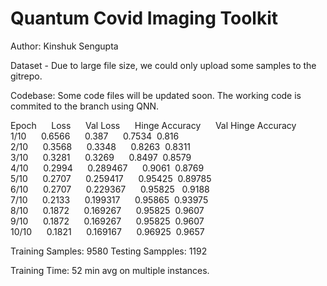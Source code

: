 # Quantum Covid Imaging Toolkit


Author: Kinshuk Sengupta

Dataset - Due to large file size, we could only upload some samples to the gitrepo.

Codebase: Some code files will be updated soon. The working code is commited to the branch using QNN.

Epoch&nbsp;&nbsp;&nbsp;&nbsp;&nbsp;	    Loss&nbsp;&nbsp;&nbsp;&nbsp;&nbsp;	    Val Loss&nbsp;&nbsp;&nbsp;&nbsp;&nbsp;	    Hinge Accuracy&nbsp;&nbsp;&nbsp;&nbsp;&nbsp;	    Val Hinge Accuracy<br>
 1/10&nbsp;&nbsp;&nbsp;&nbsp;&nbsp;    0.6566&nbsp;&nbsp;&nbsp;&nbsp;&nbsp;   	  0.387&nbsp;&nbsp;&nbsp;&nbsp;&nbsp;	        0.7534&nbsp;	            0.816<br>
 2/10&nbsp;&nbsp;&nbsp;&nbsp;&nbsp;	    0.3568&nbsp;&nbsp;&nbsp;&nbsp;&nbsp;	    0.3348&nbsp;&nbsp;&nbsp;&nbsp;&nbsp;	      0.8263&nbsp; 	            0.8311<br>
 3/10&nbsp;&nbsp;&nbsp;&nbsp;&nbsp; 	  0.3281&nbsp;&nbsp;&nbsp;&nbsp;&nbsp;    0.3269&nbsp;&nbsp;&nbsp;&nbsp;&nbsp;	      0.8497&nbsp;	            0.8579<br>
 4/10&nbsp;&nbsp;&nbsp;&nbsp;&nbsp;	    0.2994&nbsp;&nbsp;&nbsp;&nbsp;&nbsp;    0.289467&nbsp;&nbsp;&nbsp;&nbsp;&nbsp;	    0.9061&nbsp;	            0.8769<br>
 5/10&nbsp;&nbsp;&nbsp;&nbsp;&nbsp;	    0.2707&nbsp;&nbsp;&nbsp;&nbsp;&nbsp;	    0.259417&nbsp;&nbsp;&nbsp;&nbsp;&nbsp;	    0.95425&nbsp;	            0.89785<br>
 6/10&nbsp;&nbsp;&nbsp;&nbsp;&nbsp;	    0.2707&nbsp;&nbsp;&nbsp;&nbsp;&nbsp;	    0.229367&nbsp;&nbsp;&nbsp;&nbsp;&nbsp;	    0.95825	&nbsp;            0.9188<br>
 7/10&nbsp;&nbsp;&nbsp;&nbsp;&nbsp;	    0.2133&nbsp;&nbsp;&nbsp;&nbsp;&nbsp;	    0.199317&nbsp;&nbsp;&nbsp;&nbsp;&nbsp;	    0.95865&nbsp;	            0.93975<br>
 8/10&nbsp;&nbsp;&nbsp;&nbsp;&nbsp;	    0.1872&nbsp;&nbsp;&nbsp;&nbsp;&nbsp;	    0.169267&nbsp;&nbsp;&nbsp;&nbsp;&nbsp;	    0.95825&nbsp;	            0.9607<br>
 9/10&nbsp;&nbsp;&nbsp;&nbsp;&nbsp;	    0.1872&nbsp;&nbsp;&nbsp;&nbsp;&nbsp;	    0.169267&nbsp;&nbsp;&nbsp;&nbsp;&nbsp;	    0.95825&nbsp;	            0.9607<br>
 10/10&nbsp;&nbsp;&nbsp;&nbsp;&nbsp;	  0.1821&nbsp;&nbsp;&nbsp;&nbsp;&nbsp;	    0.169167&nbsp;&nbsp;&nbsp;&nbsp;&nbsp;	    0.96925&nbsp;	            0.9657<br>


Training Samples: 9580
Testing Sampples: 1192

Training Time: 52 min avg on multiple instances. 
